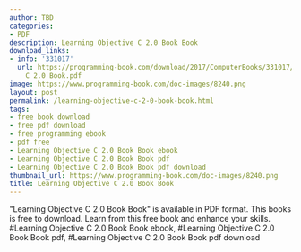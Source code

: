 ```yaml
---
author: TBD
categories:
- PDF
description: Learning Objective C 2.0 Book Book
download_links:
- info: '331017'
  url: https://programming-book.com/download/2017/ComputerBooks/331017/Learning Objective
    C 2.0 Book.pdf
image: https://www.programming-book.com/doc-images/8240.png
layout: post
permalink: /learning-objective-c-2-0-book-book.html
tags:
- free book download
- free pdf download
- free programming ebook
- pdf free
- Learning Objective C 2.0 Book Book ebook
- Learning Objective C 2.0 Book Book pdf
- Learning Objective C 2.0 Book Book pdf download
thumbnail_url: https://www.programming-book.com/doc-images/8240.png
title: Learning Objective C 2.0 Book Book
---
```


 
<div class="item-desc text-justify">
  "Learning Objective C 2.0 Book Book" is available in PDF format. This books is free to download. Learn from this free book and enhance your skills.
  <br>
  #Learning Objective C 2.0 Book Book ebook, #Learning Objective C 2.0 Book Book pdf, #Learning Objective C 2.0 Book Book pdf download
</div>